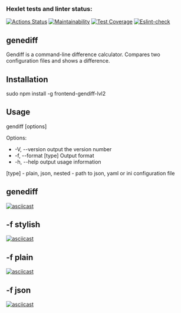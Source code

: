 ### Hexlet tests and linter status:
[![Actions Status](https://github.com/Kaibl/frontend-project-lvl2/workflows/hexlet-check/badge.svg)](https://github.com/Kaibl/frontend-project-lvl2/actions)
[![Maintainability](https://api.codeclimate.com/v1/badges/b51b1eecdbf6e62ca298/maintainability)](https://codeclimate.com/github/Kaibl/frontend-project-lvl2/maintainability)
[![Test Coverage](https://api.codeclimate.com/v1/badges/b51b1eecdbf6e62ca298/test_coverage)](https://codeclimate.com/github/Kaibl/frontend-project-lvl2/test_coverage)
[![Eslint-check](https://github.com/Kaibl/frontend-project-lvl2/actions/workflows/eslint.yml/badge.svg)](https://github.com/Kaibl/frontend-project-lvl2/actions/workflows/eslint.yml)
## genediff
Gendiff is a command-line difference calculator.
Compares two configuration files and shows a difference.

## Installation
sudo npm install -g frontend-gendiff-lvl2

## Usage
gendiff [options] <pathToFile1> <pathToFile2>

Options:
- -V, --version output the version number
- -f, --format [type] Output format
- -h, --help output usage information

[type] - plain, json, nested
<pathToFile> - path to json, yaml or ini configuration file
  
## genediff
[![asciicast](https://asciinema.org/a/92C3hTXN6Wo3Nd1P3D7lfep71.svg)](https://asciinema.org/a/92C3hTXN6Wo3Nd1P3D7lfep71)

## -f stylish
[![asciicast](https://asciinema.org/a/D9rKrrBlAH9rdc6fHyWRf7djP.svg)](https://asciinema.org/a/D9rKrrBlAH9rdc6fHyWRf7djP)

## -f plain
[![asciicast](https://asciinema.org/a/QPOvQVL1vqta5RXkyfwjL2hkr.svg)](https://asciinema.org/a/QPOvQVL1vqta5RXkyfwjL2hkr)

## -f json
[![asciicast](https://asciinema.org/a/uNlPkGdMXv23G6oYUzfS0H5jk.svg)](https://asciinema.org/a/uNlPkGdMXv23G6oYUzfS0H5jk)
